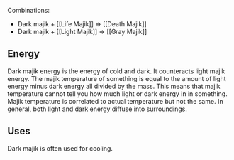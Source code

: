 Combinations:
- Dark majik + [[Life Majik]] => [[Death Majik]]
- Dark majik + [[Light Majik]] => [[Gray Majik]]

## Energy
Dark majik energy is the energy of cold and dark. It counteracts light majik energy. The majik temperature of something is equal to the amount of light energy minus dark energy all divided by the mass. This means that majik temperature cannot tell you how much light or dark energy in in something. Majik temperature is correlated to actual temperature but not the same. In general, both light and dark energy diffuse into surroundings.

## Uses

Dark majik is often used for cooling.